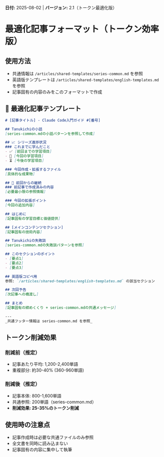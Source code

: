 **日付:** 2025-08-02 | **バージョン:** 2.1（トークン最適化版）

# 最適化記事フォーマット（トークン効率版）

## 使用方法
- 共通情報は `/articles/shared-templates/series-common.md` を参照
- 英語版テンプレートは `/articles/shared-templates/english-templates.md` を参照
- 記事固有の内容のみをこのフォーマットで作成

## 📄 最適化記事テンプレート

```markdown
# [記事タイトル] - Claude Code入門ガイド #[番号]

## Tanukichiの小話
[series-common.mdの小話パターンを参照して作成]

## 📈 シリーズ進捗状況
### これまでに学んだこと
- ✅ [前回までの学習項目]
- 🎯 [今回の学習項目]
- ⏳ [今後の学習項目]

### 今回作成・拡張するファイル
[具体的な成果物]

## 🔄 前回からの継続
### 前記事で作成済みの内容
[必要最小限の参照情報]

### 今回の拡張ポイント
[今回の追加内容]

## はじめに
[記事固有の学習目標と価値提供]

## [メインコンテンツセクション]
[記事固有の技術内容]

## Tanukichiの失敗談
[series-common.mdの失敗談パターンを参照]

## このセクションのポイント
- [要点1]
- [要点2]
- [要点3]

## 英語版コピペ用
参照: `/articles/shared-templates/english-templates.md` の該当セクション

## 次回予告
[次記事への橋渡し]

## まとめ
[記事固有の締めくくり + series-common.mdの共通メッセージ]

---
_共通フッター情報は series-common.md を参照_
```

## トークン削減効果
### 削減前（推定）
- 記事あたり平均: 1,200-2,400単語
- 重複部分: 約30-40% (360-960単語)

### 削減後（推定）
- 記事本体: 800-1,600単語  
- 共通参照: 200単語（series-common.md）
- **削減効果: 25-35%のトークン削減**

## 使用時の注意点
- 記事作成時は必要な共通ファイルのみ参照
- 全文書を同時に読み込まない
- 記事固有の内容に集中して執筆